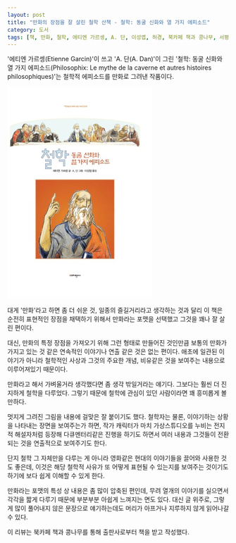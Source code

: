 ```yaml
---
layout: post
title: "만화의 장점을 잘 살린 철학 산책 - 철학: 동굴 신화와 열 가지 에피소드"
category: 도서
tags: [책, 만화, 철학, 에티엔 가르셍, A. 단, 이성엽, 허경, 북카페 책과 콩나무, 서평]
---
```


'에티엔 가르셍(Etienne Garcin)'이 쓰고
'A. 단(A. Dan)'이 그린
'철학: 동굴 신화와 열 가지 에피소드(Philosophix: Le mythe de la caverne et autres histoires philosophiques)'는
철학적 에피소드를 만화로 그려낸 작품이다.

![표지](/images/philosophix-comic-book-h480.jpg)

대게 '만화'라고 하면 좀 더 쉬운 것, 일종의 즐길거리라고 생각하는 것과 달리
이 책은 순전히 표현적인 장점을 채택하기 위해서 만화라는 포맷을 선택했고
그것을 꽤나 잘 살린 편이다.

대신, 만화의 특정 장점을 가져오기 위해 그런 형태로 만들어진 것인만큼
보통의 만화가 가지고 있는 것 같은 연속적인 이야기나 연출 같은 것은 없는 편이다.
애초에 일관된 이야기가 아니라 철학적인 사상과 그것의 주요한 개념, 비유같은 것을 보여주는 내용으로 이루어져있기 때문이다.

만화라고 해서 가벼울거라 생각했다면 좀 생각 밖일거라는 얘기다.
그보다는 훨씬 더 진지하게 철학을 다루었다.
그렇기 때문에 철학에 관심이 있던 사람이라면 꽤 흥미롭게 볼 만하다.

멋지게 그려진 그림을 내용에 걸맞은 잘 붙이기도 했다.
철학자는 물론, 이야기하는 상황을 나타내는 장면을 보여주는가 하면,
작가 캐릭터가 마치 가상스튜디오를 누비는 전지적 해설자처럼 등장해
다큐멘터리같은 진행을 하기도 하면서
여러 내용과 그것들이 전환되는 것을 연출적으로 보여주기도 한다.

단지 철학 그 자체만을 다루는 게 아니라 영화같은 현대의 이야기들을 끌어와 사용한 것도 좋은데,
이것은 해당 철학적 사유가 또 어떻게 표현될 수 있는지를 보여주는 것이기도 하기에 보다 쉽게 이해할 수 있게 한다.

만화라는 포맷의 특성 상 내용은 좀 많이 압축된 편인데,
무려 열개의 이야기를 실으면서 각각을 짧게 다루기 때문에 부분부분 아쉽게 느껴지는 면도 있다.
대신 글 위주로, 그렇게 많이 풀어내지 않은 문장으로 얘기하는데도
머리가 아프거나 지루하지 않게 읽어나갈 수 있다.



<div class="im im-info">
이 리뷰는 북카페 책과 콩나무를 통해 출판사로부터 책을 받고 작성했다.
</div>

